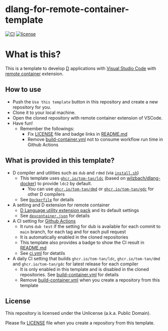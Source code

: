 # dlang-for-remote-container-template
[![CI](https://github.com/tom-tan/dlang-for-remote-container-template/actions/workflows/ci.yml/badge.svg)](https://github.com/tom-tan/dlang-for-remote-container-template/actions/workflows/ci.yml)
[![license](https://badgen.net/github/license/tom-tan/dlang-for-remote-container-template)](https://github.com/tom-tan/dlang-for-remote-container-template/blob/master/LICENSE)

# What is this?
This is a template to develop [D](https://dlang.org/) applications with [Visual Studio Code](https://code.visualstudio.com/) with [remote container](https://marketplace.visualstudio.com/items?itemName=ms-vscode-remote.remote-containers) extension.

## How to use

- Push the `Use this template` button in this repository and create a new repository for you.
- Clone it to your local machine.
- Open the cloned repository with remote container extension of VSCode.
- Have fun!
  - Remember the followings:
    - Fix [LICENSE](LICENSE) file and badge links in [README.md](README.md)
    - Remove [build-container.yml](.github/workflows/build-container.yml) not to consume workflow run time in Github Actions

## What is provided in this template?
- D compiler and utilities such as `dub` and `rdmd` (via [`install.sh`](https://dlang.org/install.html))
  - This template uses [`ghcr.io/tom-tan/ldc`](https://github.com/tom-tan/dlang-for-remote-container-template/pkgs/container/ldc) (based on [wilzbach/dlang-docker](https://github.com/wilzbach/dlang-docker)) to provide `ldc2` by default.
    - You can use [`ghcr.io/tom-tan/dmd`](https://github.com/tom-tan/dlang-for-remote-container-template/pkgs/container/dmd) or [`ghcr.io/tom-tan/gdc`](https://github.com/tom-tan/dlang-for-remote-container-template/pkgs/container/gdc) for other D compilers
  - See [`Dockerfile`](https://github.com/tom-tan/dlang-for-remote-container-template/blob/main/.devcontainer/Dockerfile) for details
- A setting and D extension for remote container
  - [D Language utility extension pack](https://marketplace.visualstudio.com/items?itemName=webfreak.dlang-bundle) and its default settings
  - See [`devcontainer.json`](https://github.com/tom-tan/dlang-for-remote-container-template/blob/main/.devcontainer/devcontainer.json) for details
- A CI setting for [Github Actions](https://docs.github.com/en/actions)
  - It runs `dub test` if the setting for dub is available for each commit to `main` branch, for each tag and for each pull request
  - It is automatically enabled in the cloned repositories
  - This template also provides a badge to show the CI result in [README.md](https://github.com/tom-tan/dlang-for-remote-container-template/blob/main/README.md)
  - See [ci.yml](https://github.com/tom-tan/dlang-for-remote-container-template/blob/main/.github/workflows/ci.yml) for detatils
- A daily CI setting that builds `ghcr.io/tom-tan/ldc`, `ghcr.io/tom-tan/dmd` and `ghcr.io/tom-tan/gdc` for latest release for each compiler
  - It is only enabled in this template and is disabled in the cloned repositories. See [build-container.yml](https://github.com/tom-tan/dlang-for-remote-container-template/blob/main/.github/workflows/build-container.yml) for details
  - Remove [build-container.yml](.github/workflows/build-container.yml) when you create a repository from this template

## License
This repository is licensed under the Unlicense (a.k.a. Public Domain).

Please fix [LICENSE](LICENSE) file when you create a repository from this template.


